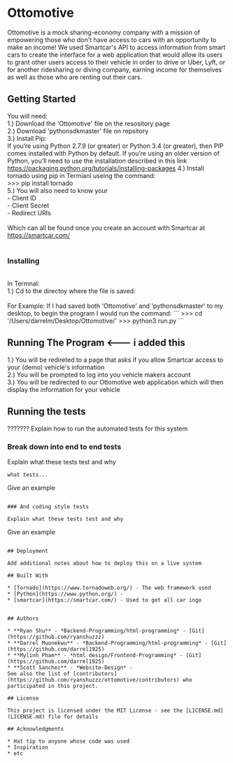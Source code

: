 # Ottomotive

Ottomotive is a mock sharing-economy company with a mission of empowering those who don't have access to cars with an opportunity to make an income! We used Smartcar's API to access information from smart cars to create the interface for a web application that would allow its users to grant other users access to their vehicle in order to drive or Uber, Lyft, or for another ridesharing or diving company, earning income for themselves as well as those who are renting out their cars. 

## Getting Started


You will need:  
1.) Download the 'Ottomotive' file on the resository page<br />
2.) Download 'pythonsdkmaster' file on repsitory<br />
3.) Install Pip:  
    If you’re using Python 2.7.9 (or greater) or Python 3.4 (or greater), then PIP comes installed with Python by default. If you’re using     an older version of Python, you’ll need to use the installation described in this link<br />                                               https://packaging.python.org/tutorials/installing-packages
4.) Install tornado using pip in Termianl useing the command:  
        >>> pip install tornado<br />
5.) You will also need to know your <br />
    - Client ID<br />
    - Client Secret<br />
    - Redirect URIs<br />
    <br />
    Which can all be found once you create an account with Smartcar at https://smartcar.com/<br />
<br />
### Installing<br />
<br />
In Termnal:<br />
1.) Cd to the directoy where the file is saved:<br />
<br />
For Example: If I had saved both 'Ottomotive' and 'pythonsdkmaster' to my desktop, to begin the program I would run the command:
```
>>> cd '/Users/darrelm/Desktop/Ottomotive/'
>>> python3 run.py
```

## Running The Program   <--- i added this<br />

1.) You will be redireted to a page that asks if you allow Smartcar access to your (demo) vehicle's information<br />
2.) You will be prompted to log into you vehicle makers account<br />
3.) You will be redirected to our Ottomotive web application which will then display the information for your vehicle<br />

## Running the tests

???????
Explain how to run the automated tests for this system

### Break down into end to end tests

Explain what these tests test and why
```
what tests...
```
Give an example
```

### And coding style tests

Explain what these tests test and why

```
Give an example
```

## Deployment

Add additional notes about how to deploy this on a live system

## Built With

* [Tornado](https://www.tornadoweb.org/) - The web framework used
* [Python](https://www.python.org/) - 
* [smartcar](https://smartcar.com/) - Used to get all car ingo


## Authors

* **Ryan Shu** - *Backend-Programming/html-programming* - [Git](https://github.com/ryanshuzzz)
* **Darrel Muonekwu** - *Backend-Programming/html-programming* - [Git](https://github.com/darrel1925)
* **Mylinh Pham** - *html design/Frontend-Programming* - [Git](https://github.com/darrel1925)
* **Scott Sanchez** - *Website-Design* -
See also the list of [contributors](https://github.com/ryanshuzzz/ottomotive/contributors) who participated in this project.

## License

This project is licensed under the MIT License - see the [LICENSE.md](LICENSE.md) file for details

## Acknowledgments

* Hat tip to anyone whose code was used
* Inspiration
* etc

